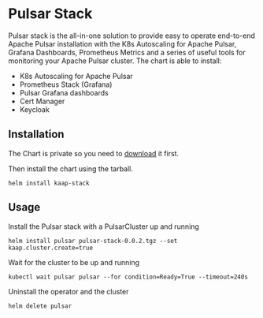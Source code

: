 # Pulsar Stack

Pulsar stack is the all-in-one solution to provide easy to operate end-to-end Apache Pulsar installation with the K8s Autoscaling for Apache Pulsar, Grafana Dashboards, Prometheus Metrics and a series of useful tools for monitoring your Apache Pulsar cluster.
The chart is able to install:
- K8s Autoscaling for Apache Pulsar
- Prometheus Stack (Grafana)
- Pulsar Grafana dashboards
- Cert Manager
- Keycloak


## Installation
The Chart is private so you need to [download](https://github.com/riptano/kaap/releases/download/pulsar-stack-0.0.2/pulsar-stack-0.0.2.tgz) it first.

Then install the chart using the tarball.
```
helm install kaap-stack 
```

## Usage

Install the Pulsar stack with a PulsarCluster up and running
```
helm install pulsar pulsar-stack-0.0.2.tgz --set kaap.cluster.create=true
```

Wait for the cluster to be up and running
```
kubectl wait pulsar pulsar --for condition=Ready=True --timeout=240s
```

Uninstall the operator and the cluster
```
helm delete pulsar
```
